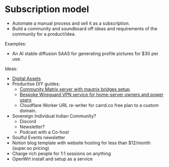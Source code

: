 # Subscription model

* Automate a manual process and sell it as a subscription.
* Build a community and soundboard off ideas and requirements of the
  community for a product/idea.

Examples:
* An AI stable diffusion SAAS for generating profile pictures for $30 per use.

Ideas:
* [Digital Assets](c3at)
* Productise DIY guides:
  * [Community Matrix server with mautrix bridges setup](rngz).
  * [Bespoke Wireguard VPN service for home-server owners and power users](z6yl)
  * Cloudflare Worker URL re-writer for carrd.co free plan to a custom domain.
* Sovereign Individual Indian Community?
    * Discord
    * Newsletter?
    * Podcast with a Co-host
* Soulful Events newsletter
* Notion blog template with website hosting for less than $12/month
  (super.so pricing)
* Charge rich people for 1:1 sessions on anything
* OpenWrt install and setup as a service
